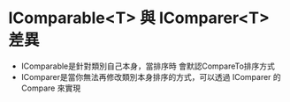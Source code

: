 # IComparable&lt;T> 與 IComparer&lt;T> 差異

* IComparable<T>是針對類別自己本身，當排序時 會默認CompareTo排序方式
* IComparer<T>是當你無法再修改類別本身排序的方式，可以透過 IComparer 的 Compare 來實現
